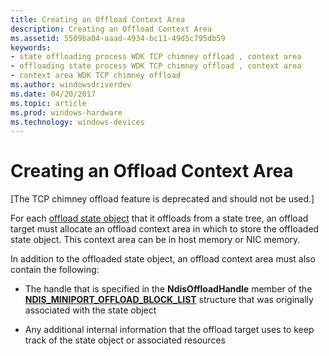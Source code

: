 ```yaml
---
title: Creating an Offload Context Area
description: Creating an Offload Context Area
ms.assetid: 5509ba04-aaad-4934-bc11-49d5c795db59
keywords:
- state offloading process WDK TCP chimney offload , context area
- offloading state process WDK TCP chimney offload , context area
- context area WDK TCP chimney offload
ms.author: windowsdriverdev
ms.date: 04/20/2017
ms.topic: article
ms.prod: windows-hardware
ms.technology: windows-devices
---
```


# Creating an Offload Context Area


\[The TCP chimney offload feature is deprecated and should not be used.\]




For each [offload state object](offload-state-objects.md) that it offloads from a state tree, an offload target must allocate an offload context area in which to store the offloaded state object. This context area can be in host memory or NIC memory.

In addition to the offloaded state object, an offload context area must also contain the following:

-   The handle that is specified in the **NdisOffloadHandle** member of the [**NDIS\_MINIPORT\_OFFLOAD\_BLOCK\_LIST**](https://msdn.microsoft.com/library/windows/hardware/ff566469) structure that was originally associated with the state object

-   Any additional internal information that the offload target uses to keep track of the state object or associated resources

 

 






